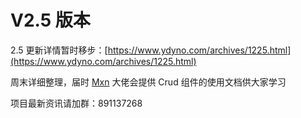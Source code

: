 # V2.5 版本

2.5 更新详情暂时移步：[https://www.ydyno.com/archives/1225.html](https://www.ydyno.com/archives/1225.html)

周末详细整理，届时 [Mxn](https://github.com/moxun1639) 大佬会提供 Crud 组件的使用文档供大家学习

项目最新资讯请加群：891137268
